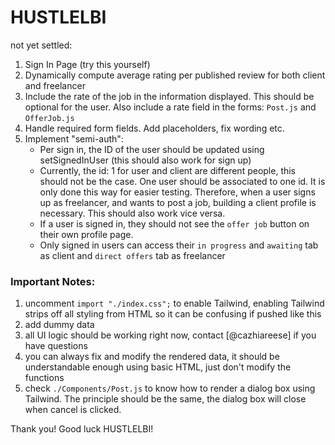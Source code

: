 # HUSTLELBI
not yet settled:
1. Sign In Page (try this yourself)
2. Dynamically compute average rating per published review for both client and freelancer
3. Include the rate of the job in the information displayed. This should be optional for the user. Also include a rate field in the forms: `Post.js` and `OfferJob.js`
4. Handle required form fields. Add placeholders, fix wording etc. 
5. Implement "semi-auth":
    - Per sign in, the ID of the user should be updated using setSignedInUser (this should also work for sign up)
    - Currently, the id: 1 for user and client are different people, this should not be the case. One user should be associated to one id. It is only done this way for easier testing. Therefore, when a user signs up as freelancer, and wants to post a job, building a client profile is necessary. This should also work vice versa.
    - If a user is signed in, they should not see the `offer job` button on their own profile page. 
    - Only signed in users can access their `in progress` and `awaiting` tab as client and `direct offers` tab as freelancer

### Important Notes: 
1. uncomment `import "./index.css";` to enable Tailwind, enabling Tailwind strips off all styling from HTML so it can be confusing if pushed like this
2. add dummy data 
3. all UI logic should be working right now, contact [@cazhiareese] if you have questions
4. you can always fix and modify the rendered data, it should be understandable enough using basic HTML, just don't modify the functions
5. check `./Components/Post.js` to know how to render a dialog box using Tailwind. The principle should be the same, the dialog box will close when cancel is clicked. 

Thank you! Good luck HUSTLELBI! 
